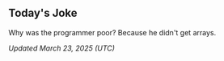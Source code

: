 ## Today's Joke
Why was the programmer poor? Because he didn't get arrays.

*Updated March 23, 2025 (UTC)*
